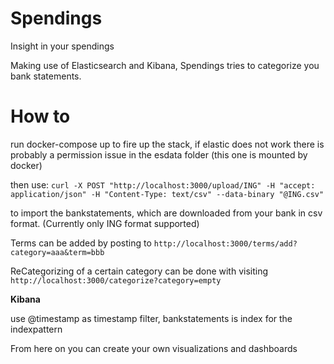# Spendings
Insight in your spendings

Making use of Elasticsearch and Kibana, Spendings tries to categorize you bank statements.

# How to
run docker-compose up to fire up the stack, if elastic does not work there is probably a permission issue in the esdata folder (this one is mounted by docker)

then use: 
`curl -X POST "http://localhost:3000/upload/ING" -H "accept: application/json" -H "Content-Type: text/csv" --data-binary "@ING.csv"`

to import the bankstatements, which are downloaded from your bank in csv format. (Currently only ING format supported) 

Terms can be added by posting to `http://localhost:3000/terms/add?category=aaa&term=bbb`

ReCategorizing of a certain category can be done with visiting `http://localhost:3000/categorize?category=empty`

**Kibana**

use @timestamp as timestamp filter, bankstatements is index for the indexpattern

From here on you can create your own visualizations and dashboards
